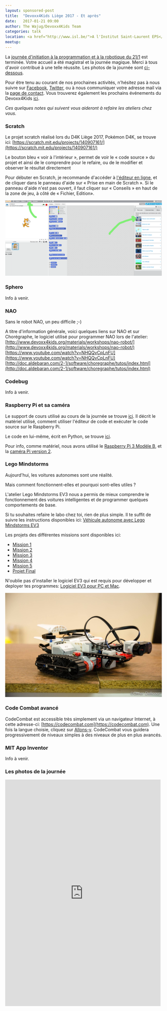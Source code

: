 ```yaml
---
layout: sponsored-post
title:  "Devoxx4Kids Liège 2017 - Et après"
date:   2017-01-21 09:00
author: The Wajug/Devoxx4Kids Team
categories: talk
location: <a href="http://www.isl.be/">A l'Institut Saint-Laurent EPS</a><br/>Rue Saint-Laurent, 33<br/>4000 Liège<br/><br/><a href="http://www.isl.be/contact/">Plan d'accès</a><br/>Possibilités de parking sur la droite en descendant la rue Saint-Laurent, juste après Saint-Laurent.
meetup: 
---
```


La [journée d'initiation à la programmation et à la robotique du 21/1](/talk/2017/d4k) est terminée. 
Votre accueil a été magistral et la journée magique. Merci à tous d'avoir contribué à une telle réussite.
Les photos de la journée sont [ci-dessous](#photos).
 
Pour être tenu au courant de nos prochaines activités, n'hésitez pas à nous suivre sur [Facebook](https://www.facebook.com/wajug.be), [Twitter](https://twitter.com/wajug), ou à nous communiquer votre adresse mail via la [page de contact](/contact). 
Vous trouverez également les prochains événements du Devoxx4Kids [ici](http://www.devoxx4kids.org/events/).

_Ces quelques notes qui suivent vous aideront à refaire les ateliers chez vous._

### Scratch
Le projet scratch réalisé lors du D4K Liège 2017, Pokémon D4K, se trouve ici: [https://scratch.mit.edu/projects/140907161/](https://scratch.mit.edu/projects/140907161/)

Le bouton bleu « voir à l'intérieur », permet de voir le « code source » du projet et ainsi de le comprendre pour le refaire, ou de le modifier et observer le résultat directement

Pour débuter en Scratch, je recommande d'accéder à [l'éditeur en ligne](https://scratch.mit.edu/projects/editor/), et de cliquer dans le panneau d'aide sur « Prise en main de Scratch ». Si le panneau d'aide 
n'est pas ouvert, il faut cliquer sur « Conseils » en haut de la zone de jeu, à côté de « Fichier, Edition».

![scratch](/img/scratch-screenshot.png)

### Sphero 
Info à venir.


### NAO
Sans le robot NAO, un peu difficile ;-)

A titre d'information générale, voici quelques liens sur NAO et sur Chorégraphe, le logiciel utilisé pour programmer NAO lors de l'atelier:
[http://www.devoxx4kids.org/materials/workshops/nao-robot/](http://www.devoxx4kids.org/materials/workshops/nao-robot/)
[https://www.youtube.com/watch?v=NHQQvCpLnFU](https://www.youtube.com/watch?v=NHQQvCpLnFU)
[http://doc.aldebaran.com/2-1/software/choregraphe/tutos/index.html](http://doc.aldebaran.com/2-1/software/choregraphe/tutos/index.html)


### Codebug
Info à venir.

### Raspberry Pi et sa caméra
Le support de cours utilisé au cours de la journée se trouve [ici](https://github.com/devoxx4kids/materials/raw/master/workshops/InternetOfThings/raspberrypi/fr/picamera/Devoxx4Kids_PiCamera_Workshop-FR.pptx).
Il décrit le matériel utilisé, comment utiliser l'éditeur de code et exécuter le code source sur le Raspberry Pi.

Le code en lui-même, écrit en Python, se trouve [ici](https://github.com/devoxx4kids/materials/tree/master/workshops/InternetOfThings/raspberrypi/fr/picamera).

Pour info, comme matériel, nous avons utilisé le [Raspberry Pi 3 Modèle B](https://www.raspberrypi.org/products/raspberry-pi-3-model-b/), et la [caméra Pi version 2](https://www.raspberrypi.org/products/camera-module-v2/).

### Lego Mindstorms
Aujourd'hui, les voitures autonomes sont une réalité. 

Mais comment fonctionnent-elles et pourquoi sont-elles utiles ?

L'atelier Lego Mindstorms EV3 nous a permis de mieux comprendre le fonctionnement des voitures intelligentes et de programmer quelques comportements de base.

Si tu souhaites refaire le labo chez toi, rien de plus simple.
Il te suffit de suivre les instructions disponibles ici: [Véhicule autonome avec Lego Mindstorms EV3](https://github.com/WAJUG/d4k-wajug-mindstorms/raw/master/liege-21-jan-2017/smart-car-EV3-fr.pdf)

Les projets des différentes missions sont disponibles ici:

- [Mission 1](https://github.com/WAJUG/d4k-wajug-mindstorms/raw/master/liege-21-jan-2017/solutions/mission01.ev3)
- [Mission 2](https://github.com/WAJUG/d4k-wajug-mindstorms/raw/master/liege-21-jan-2017/solutions/mission02.ev3)
- [Mission 3](https://github.com/WAJUG/d4k-wajug-mindstorms/raw/master/liege-21-jan-2017/solutions/mission03.ev3)
- [Mission 4](https://github.com/WAJUG/d4k-wajug-mindstorms/raw/master/liege-21-jan-2017/solutions/mission04.ev3)
- [Mission 5](https://github.com/WAJUG/d4k-wajug-mindstorms/raw/master/liege-21-jan-2017/solutions/mission05.ev3)
- [Projet Final](https://github.com/WAJUG/d4k-wajug-mindstorms/raw/master/liege-21-jan-2017/solutions/smart-car.ev3)
 
N'oublie pas d'installer le logiciel EV3 qui est requis pour développer et deployer tes programmes: [Logiciel EV3 pour PC et Mac](https://www.lego.com/fr-be/mindstorms/downloads/download-software).

![Lego Mindstorms EV3](/img/lego_mindstorms_screenshot.jpg)

### Code Combat avancé
CodeCombat est accessible très simplement via un navigateur Internet, à cette adresse-ci: [https://codecombat.com](https://codecombat.com).
Une fois la langue choisie, cliquez sur [Allons-y](https://codecombat.com/play).
CodeCombat vous guidera progressivement de niveaux simples à des niveaux de plus en plus avancés.

### MIT App Inventor
Info à venir.

<a name="photos"></a>

### Les photos de la journée


<iframe src="https://www.facebook.com/plugins/post.php?href=https%3A%2F%2Fwww.facebook.com%2Fwajug.be%2Fposts%2F1284773824923699&width=500" width="500" height="727" style="border:none;overflow:hidden" scrolling="no" frameborder="0" allowTransparency="true"></iframe>